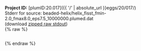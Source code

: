 **Project ID:** [plumID:20.017]({{ '/' | absolute_url }}eggs/20/017/)  
Stderr for source:  beaded-helix/helix_fisst_fmin-2.0_fmax8.0_eps7.5_10000000.plumed.dat   
(download [zipped raw stdout](helix_fisst_fmin-2.0_fmax8.0_eps7.5_10000000.plumed.dat.plumed_master.stdout.txt.zip))  
{% raw %}
<pre>
</pre>
{% endraw %}
